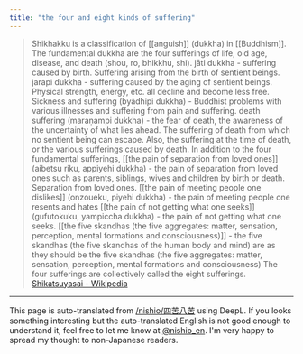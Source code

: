```yaml
---
title: "the four and eight kinds of suffering"
---
```


> Shikhakku is a classification of [[anguish]] (dukkha) in [[Buddhism]].
>  The fundamental dukkha are the four sufferings of life, old age, disease, and death (shou, ro, bhikkhu, shi).
>  jāti dukkha - suffering caused by birth. Suffering arising from the birth of sentient beings.
>  jarāpi dukkha - suffering caused by the aging of sentient beings. Physical strength, energy, etc. all decline and become less free.
>  Sickness and suffering (byādhipi dukkha) - Buddhist problems with various illnesses and suffering from pain and suffering.
>  death suffering (maraṇampi dukkha) - the fear of death, the awareness of the uncertainty of what lies ahead. The suffering of death from which no sentient being can escape. Also, the suffering at the time of death, or the various sufferings caused by death.
>  In addition to the four fundamental sufferings,
>  [[the pain of separation from loved ones]] (aibetsu riku, appiyehi dukkha) - the pain of separation from loved ones such as parents, siblings, wives and children by birth or death. Separation from loved ones.
>  [[the pain of meeting people one dislikes]] (onzoueku, piyehi dukkha) - the pain of meeting people one resents and hates
>  [[the pain of not getting what one seeks]] (gufutokuku, yampiccha dukkha) - the pain of not getting what one seeks.
>  [[the five skandhas (the five aggregates: matter, sensation, perception, mental formations and consciousness)]] - the five skandhas (the five skandhas of the human body and mind) are as they should be the five skandhas (the five aggregates: matter, sensation, perception, mental formations and consciousness)
>  The four sufferings are collectively called the eight sufferings.
[Shikatsuyasai - Wikipedia](https://ja.wikipedia.org/wiki/四苦八苦)


---
This page is auto-translated from [/nishio/四苦八苦](https://scrapbox.io/nishio/四苦八苦) using DeepL. If you looks something interesting but the auto-translated English is not good enough to understand it, feel free to let me know at [@nishio_en](https://twitter.com/nishio_en). I'm very happy to spread my thought to non-Japanese readers.